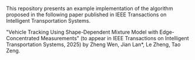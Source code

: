 This repository presents an example implementation of the algorithm proposed in the following paper published in IEEE Transactions on Intelligent Transportation Systems.

"Vehicle Tracking Using Shape-Dependent Mixture Model with Edge-Concentrated Measurements" (to appear in IEEE Transactions on Intelligent Transportation Systems, 2025) by Zheng Wen, Jian Lan*, Le Zheng, Tao Zeng.
